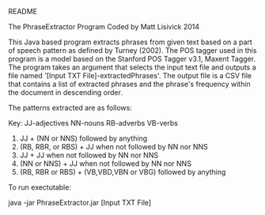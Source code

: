 README

The PhraseExtractor Program 
Coded by Matt Lisivick
2014

This Java based program extracts phrases from given text based on a part of speech pattern as defined by Turney (2002).
The POS tagger used in this program is a model based on the Stanford POS Tagger v3.1, Maxent Tagger.
The program takes an argument that selects the input text file and outputs a file named '[Input TXT File]-extractedPhrases'.
The output file is a CSV file that contains a list of extracted phrases and the phrase's frequency within the document in descending order.

The patterns extracted are as follows:


Key:
JJ-adjectives
NN-nouns
RB-adverbs
VB-verbs



1. JJ + (NN or NNS) followed by anything
2. (RB, RBR, or RBS) + JJ when not followed by NN nor NNS
3. JJ + JJ when not followed by NN nor NNS
4. (NN or NNS) + JJ when not followed by NN nor NNS
5. (RB, RBR or RBS) + (VB,VBD,VBN or VBG) followed by anything

To run exectutable:

java -jar PhraseExtractor.jar [Input TXT File]










